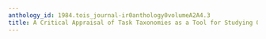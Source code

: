 ```yaml
---
anthology_id: 1984.tois_journal-ir0anthology0volumeA2A4.3
title: A Critical Appraisal of Task Taxonomies as a Tool for Studying Office Activities
---
```

